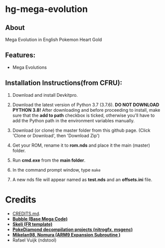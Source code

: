 # hg-mega-evolution
## About
 Mega Evolution in English Pokemon Heart Gold

## Features:
* Mega Evolutions


## Installation Instructions(from CFRU):
1. Download and install Devkitpro. 

2. Download the latest version of Python 3.7 (3.7.6). **DO NOT DOWNLOAD PYTHON 3.8!**
After downloading and before proceeding to install, make sure that the **add to path** checkbox is ticked, otherwise you'll have to add the Python path in the environment variables manually. 

3. Download (or clone) the master folder from this github page.
(Click 'Clone or Download', then 'Download Zip')

4. Get your ROM, rename it to **rom.nds** and place it the main (master) folder.

5. Run **cmd.exe** from the **main folder**. 

6. In the command prompt window, type `make`

7. A new nds file will appear named as **test.nds** and an **offsets.ini** file.

# Credits
* [CREDITS.md](CREDITS.md).
* [**Bubble (Base Mega Code)**][TEMPLATE]
* [**Skeli (FR template)**][CFRU]
* [**PokeDiamond decompilation projects (nitrogfx, msgenc)**][diamond]
* [**Mikelan98, Nomura (ARM9 Expansion Subroutine )**][ARM9]
* Rafael Vuijk (ndstool)

[MONEXPAND]: https://github.com/BluRosie/hgss-monexpansion
[CFRU]: https://github.com/Skeli789/Complete-Fire-Red-Upgrade
[G5T]: https://github.com/CodenamePU/Gen5Tools
[ARM9]: https://pokehacking.com/tutorials/ramexpansion/
[diamond]:https://github.com/pret/pokediamond
[TEMPLATE]: https://github.com/Bubble791/Pokemon-Heart-Gold-Engine